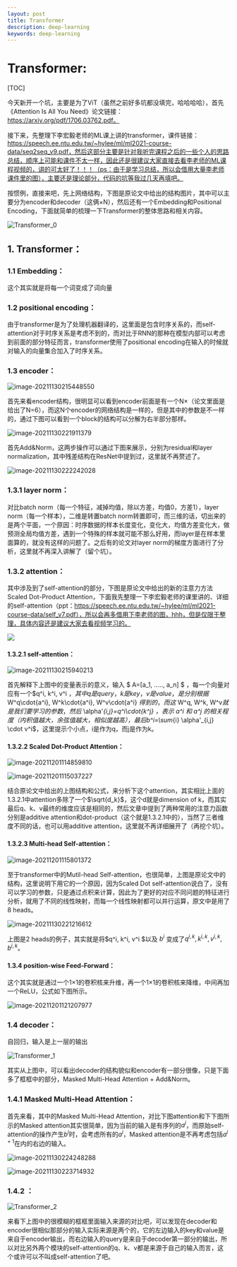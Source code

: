 ```yaml
---
layout: post
title: Transformer
description: deep-learning
keywords: deep-learning
---
```


# Transformer:

[TOC]

今天新开一个坑，主要是为了ViT（虽然之前好多坑都没填完，哈哈哈哈），首先《Attention Is All You Need》论文链接：https://arxiv.org/pdf/1706.03762.pdf。

接下来，先整理下李宏毅老师的ML课上讲的transformer，课件链接：https://speech.ee.ntu.edu.tw/~hylee/ml/ml2021-course-data/seq2seq_v9.pdf，然后这部分主要是针对我听完课程之后的一些个人的思路总结，顺序上可能和课件不太一样，因此还是很建议大家直接去看李老师的ML课程视频的，讲的可太好了！！！（ps：由于是学习总结，所以会借用大量李老师课件里的图），主要还是理论部分，代码的坑等我过几天再填吧。

按惯例，直接来吧，先上网络结构，下图是原论文中给出的结构图片，其中可以主要分为encoder和decoder（这俩×N），然后还有一个Embedding和Positional Encoding，下面就简单的梳理一下Transformer的整体思路和相关内容。

![Transformer_0](https://raw.githubusercontent.com/Mateguo1/Pictures/master/img/Transformer_0.jpg)

## 1. Transformer：

### 1.1 Embedding：

这个其实就是将每一个词变成了词向量

### 1.2 positional encoding：

由于transformer是为了处理机器翻译的，这里面是包含时序关系的，而self-attention对于时序关系是考虑不到的，而对比于RNN的那种在模型内部可以考虑到前面的部分特征而言，transformer使用了positional encoding在输入的时候就对输入的向量集合加入了时序关系。

### 1.3 encoder：

![image-20211130215448550](https://raw.githubusercontent.com/Mateguo1/Pictures/master/img/image-20211130215448550.png)

首先来看encoder结构，很明显可以看到encoder前面是有一个N×（论文里面是给出了N=6），而这N个encoder的网络结构是一样的，但是其中的参数是不一样的，通过下图可以看到一个block的结构可以分解为右半部分那样。

![image-20211130221911379](https://raw.githubusercontent.com/Mateguo1/Pictures/master/img/image-20211130221911379.png)

首先Add&Norm，这两步操作可以通过下图来展示，分别为residual和layer normalization，其中残差结构在ResNet中提到过，这里就不再赘述了。

![image-20211130222242028](https://raw.githubusercontent.com/Mateguo1/Pictures/master/img/image-20211130222242028.png)

### 1.3.1 layer norm：

对比batch norm（每一个特征，减掉均值，除以方差，均值0，方差1），layer norm（每一个样本），二维是转置batch norm转置即可，而三维的话，切出来的是两个平面，一个原因：时序数据的样本长度变化，变化大，均值方差变化大，做预测全局均值方差，遇到一个特殊的样本就可能不那么好用，而layer是在样本里面算的，就没有这样的问题了。之后有的论文对layer norm的梯度方面进行了分析，这里就不再深入讲解了（留个坑）。

### 1.3.2 attention：

其中涉及到了self-attention的部分，下图是原论文中给出的新的注意力方法Scaled Dot-Product Attention，下面我先整理一下李宏毅老师的课里讲的、详细的self-attention（ppt：https://speech.ee.ntu.edu.tw/~hylee/ml/ml2021-course-data/self_v7.pdf），所以会再多借用下李老师的图，hhh，但是仅限于整理，具体内容还是建议大家去看视频学习的。

![](https://raw.githubusercontent.com/Mateguo1/Pictures/master/img/image-20211201114128528.png)

#### 1.3.2.1 self-attention：

![image-20211130215940213](https://raw.githubusercontent.com/Mateguo1/Pictures/master/img/image-20211130215940213.png)

首先解释下上图中的变量表示的意义，输入 $ A=[a_1, ....., a_n] $ ，每一个向量对应有一个$q^i, k^i, v^i $，其中q是query，k是key，v是value，是分别根据$ W^q\cdot{a^i}, W^k\cdot{a^i}, W^v\cdot{a^i} $得到的，而这$ W^q, W^k, W^v$就是我们要学习的参数，然后$ \alpha'_{i,j}=q^i\cdot{k^j} $，表示$ a^i $和$ a^j $的相关程度（内积值越大，余弦值越大，相似度越高），最后$b^i=\sum_{i} \alpha'_{i,j} \cdot v^i$，这里提示个小点，i是作为q，而j是作为k。

#### 1.3.2.2 Scaled Dot-Product Attention：

![image-20211201114859810](https://raw.githubusercontent.com/Mateguo1/Pictures/master/img/image-20211201114859810.png)

![image-20211201115037227](https://raw.githubusercontent.com/Mateguo1/Pictures/master/img/image-20211201115037227.png)

结合原论文中给出的上图结构和公式，来分析下这个attention，其实相比上面的1.3.2.1中attention多除了一个$\sqrt{d_k}$，这个d就是dimension of k，而其实最后q、k、v最终的维度应该是相同的，然后文章中提到了两种常用的注意力函数分别是additive attention和dot-product（这个就是1.3.2.1中的），当然了三者维度不同的话，也可以用additive attention，这里就不再详细展开了（再挖个坑）。

#### 1.3.2.3 Multi-head Self-attention：

![image-20211201115801372](https://raw.githubusercontent.com/Mateguo1/Pictures/master/img/image-20211201115801372.png)

至于transformer中的Mutil-head Self-attention，也很简单，上图是原论文中的结构，这里说明下用它的一个原因，因为Scaled Dot self-attention说白了，没有可以学习的参数，只是通过点积来计算，因此为了更好的对应不同问题的特征进行分析，就用了不同的线性映射，而每一个线性映射都可以并行运算，原文中是用了8 heads。

![image-20211130221216612](https://raw.githubusercontent.com/Mateguo1/Pictures/master/img/image-20211130221216612.png)

上图是2 heads的例子，其实就是将$q^i, k^i, v^i $以及 $b^i$ 变成了$q^{i,k}, k^{i,k}, v^{i,k}, b^{i,k}$。

#### 1.3.4 position-wise Feed-Forward：

这个其实就是通过一个1×1的卷积核来升维，再一个1×1的卷积核来降维，中间再加一个ReLU，公式如下图所示。

![image-20211201121207977](https://raw.githubusercontent.com/Mateguo1/Pictures/master/img/image-20211201121207977.png)

### 1.4 decoder：

自回归，输入是上一层的输出

![Transformer_1](https://raw.githubusercontent.com/Mateguo1/Pictures/master/img/Transformer_1.jpg)

其实从上图中，可以看出decoder的结构貌似和encoder有一部分很像，只是下面多了框框中的部分，Masked Multi-Head Attention + Add&Norm。

### 1.4.1 Masked Multi-Head Attention：

首先来看，其中的Masked Multi-Head Attention，对比下图attention和下下图所示的Masked attention其实很简单，因为当前的输入是有序列的$a^i$，而原始self-attention的操作产生$b^i$时，会考虑所有的$a^i$，Masked attention是不再考虑包括$a^{i+1}$在内的右边的输入。

![image-20211130224248288](https://raw.githubusercontent.com/Mateguo1/Pictures/master/img/image-20211130224248288.png)

![image-20211130223714932](https://raw.githubusercontent.com/Mateguo1/Pictures/master/img/image-20211130223714932.png)

### 1.4.2 ：

![Transformer_2](https://raw.githubusercontent.com/Mateguo1/Pictures/master/img/Transformer_2.jpg)

来看下上图中的很模糊的框框里面输入来源的对比吧，可以发现在decoder和encoder很相似那部分的输入实际来源是两个的，它的左边输入的key和value是来自于encoder输出，而右边输入的query是来自于decoder第一部分的输出，所以对比另外两个模块的self-attention的q、k、v都是来源于自己的输入而言，这个或许可以不叫成self-attention了吧。
